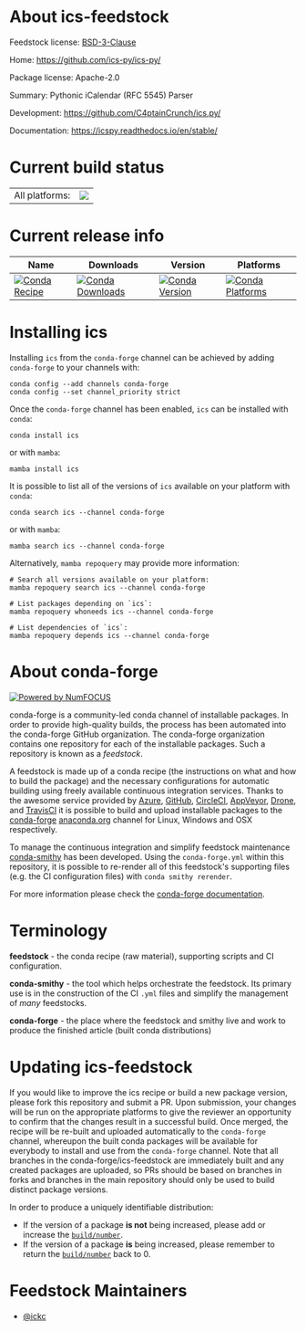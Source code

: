 About ics-feedstock
===================

Feedstock license: [BSD-3-Clause](https://github.com/conda-forge/ics-feedstock/blob/main/LICENSE.txt)

Home: https://github.com/ics-py/ics-py/

Package license: Apache-2.0

Summary: Pythonic iCalendar (RFC 5545) Parser

Development: https://github.com/C4ptainCrunch/ics.py/

Documentation: https://icspy.readthedocs.io/en/stable/

Current build status
====================


<table><tr><td>All platforms:</td>
    <td>
      <a href="https://dev.azure.com/conda-forge/feedstock-builds/_build/latest?definitionId=11472&branchName=main">
        <img src="https://dev.azure.com/conda-forge/feedstock-builds/_apis/build/status/ics-feedstock?branchName=main">
      </a>
    </td>
  </tr>
</table>

Current release info
====================

| Name | Downloads | Version | Platforms |
| --- | --- | --- | --- |
| [![Conda Recipe](https://img.shields.io/badge/recipe-ics-green.svg)](https://anaconda.org/conda-forge/ics) | [![Conda Downloads](https://img.shields.io/conda/dn/conda-forge/ics.svg)](https://anaconda.org/conda-forge/ics) | [![Conda Version](https://img.shields.io/conda/vn/conda-forge/ics.svg)](https://anaconda.org/conda-forge/ics) | [![Conda Platforms](https://img.shields.io/conda/pn/conda-forge/ics.svg)](https://anaconda.org/conda-forge/ics) |

Installing ics
==============

Installing `ics` from the `conda-forge` channel can be achieved by adding `conda-forge` to your channels with:

```
conda config --add channels conda-forge
conda config --set channel_priority strict
```

Once the `conda-forge` channel has been enabled, `ics` can be installed with `conda`:

```
conda install ics
```

or with `mamba`:

```
mamba install ics
```

It is possible to list all of the versions of `ics` available on your platform with `conda`:

```
conda search ics --channel conda-forge
```

or with `mamba`:

```
mamba search ics --channel conda-forge
```

Alternatively, `mamba repoquery` may provide more information:

```
# Search all versions available on your platform:
mamba repoquery search ics --channel conda-forge

# List packages depending on `ics`:
mamba repoquery whoneeds ics --channel conda-forge

# List dependencies of `ics`:
mamba repoquery depends ics --channel conda-forge
```


About conda-forge
=================

[![Powered by
NumFOCUS](https://img.shields.io/badge/powered%20by-NumFOCUS-orange.svg?style=flat&colorA=E1523D&colorB=007D8A)](https://numfocus.org)

conda-forge is a community-led conda channel of installable packages.
In order to provide high-quality builds, the process has been automated into the
conda-forge GitHub organization. The conda-forge organization contains one repository
for each of the installable packages. Such a repository is known as a *feedstock*.

A feedstock is made up of a conda recipe (the instructions on what and how to build
the package) and the necessary configurations for automatic building using freely
available continuous integration services. Thanks to the awesome service provided by
[Azure](https://azure.microsoft.com/en-us/services/devops/), [GitHub](https://github.com/),
[CircleCI](https://circleci.com/), [AppVeyor](https://www.appveyor.com/),
[Drone](https://cloud.drone.io/welcome), and [TravisCI](https://travis-ci.com/)
it is possible to build and upload installable packages to the
[conda-forge](https://anaconda.org/conda-forge) [anaconda.org](https://anaconda.org/)
channel for Linux, Windows and OSX respectively.

To manage the continuous integration and simplify feedstock maintenance
[conda-smithy](https://github.com/conda-forge/conda-smithy) has been developed.
Using the ``conda-forge.yml`` within this repository, it is possible to re-render all of
this feedstock's supporting files (e.g. the CI configuration files) with ``conda smithy rerender``.

For more information please check the [conda-forge documentation](https://conda-forge.org/docs/).

Terminology
===========

**feedstock** - the conda recipe (raw material), supporting scripts and CI configuration.

**conda-smithy** - the tool which helps orchestrate the feedstock.
                   Its primary use is in the construction of the CI ``.yml`` files
                   and simplify the management of *many* feedstocks.

**conda-forge** - the place where the feedstock and smithy live and work to
                  produce the finished article (built conda distributions)


Updating ics-feedstock
======================

If you would like to improve the ics recipe or build a new
package version, please fork this repository and submit a PR. Upon submission,
your changes will be run on the appropriate platforms to give the reviewer an
opportunity to confirm that the changes result in a successful build. Once
merged, the recipe will be re-built and uploaded automatically to the
`conda-forge` channel, whereupon the built conda packages will be available for
everybody to install and use from the `conda-forge` channel.
Note that all branches in the conda-forge/ics-feedstock are
immediately built and any created packages are uploaded, so PRs should be based
on branches in forks and branches in the main repository should only be used to
build distinct package versions.

In order to produce a uniquely identifiable distribution:
 * If the version of a package **is not** being increased, please add or increase
   the [``build/number``](https://docs.conda.io/projects/conda-build/en/latest/resources/define-metadata.html#build-number-and-string).
 * If the version of a package **is** being increased, please remember to return
   the [``build/number``](https://docs.conda.io/projects/conda-build/en/latest/resources/define-metadata.html#build-number-and-string)
   back to 0.

Feedstock Maintainers
=====================

* [@ickc](https://github.com/ickc/)

